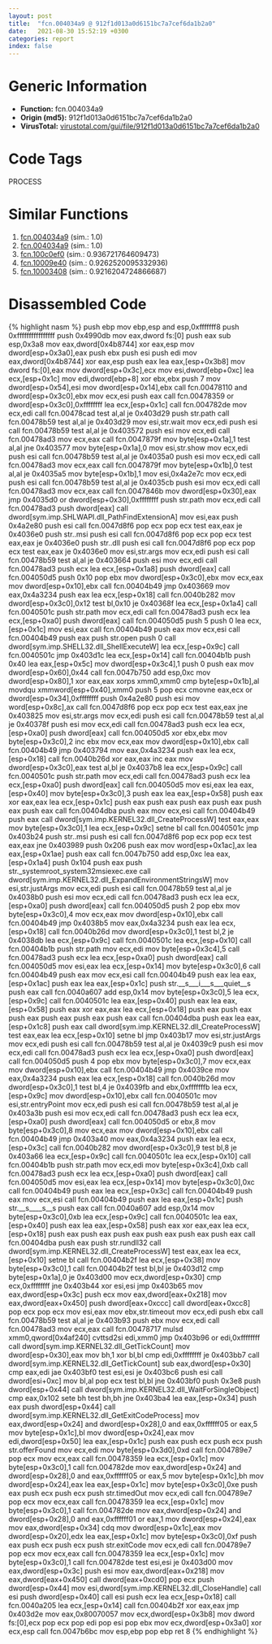 ```yaml
---
layout: post
title:  "fcn.004034a9 @ 912f1d013a0d6151bc7a7cef6da1b2a0"
date:   2021-08-30 15:52:19 +0300
categories: report
index: false
---
```


# Generic Information
- **Function:** fcn.004034a9
- **Origin (md5):** 912f1d013a0d6151bc7a7cef6da1b2a0
- **VirusTotal:** [virustotal.com/gui/file/912f1d013a0d6151bc7a7cef6da1b2a0][virustotal_ref]

# Code Tags
<span class="tag" id="PROCESS">PROCESS</span>


# Similar Functions

1. [fcn.004034a9][similar_1_ref] (sim.: 1.0)
2. [fcn.004034a9][similar_2_ref] (sim.: 1.0)
3. [fcn.100c0ef0][similar_3_ref] (sim.: 0.936721764609473)
4. [fcn.10009e40][similar_4_ref] (sim.: 0.9262520095332936)
5. [fcn.10003408][similar_5_ref] (sim.: 0.9216204724866687)


# Disassembled Code

{% highlight nasm %}
push ebp
mov ebp,esp
and esp,0xfffffff8
push 0xffffffffffffffff
push 0x4990db
mov eax,dword fs:[0]
push eax
sub esp,0x3a8
mov eax,dword[0x4b8744]
xor eax,esp
mov dword[esp+0x3a0],eax
push ebx
push esi
push edi
mov eax,dword[0x4b8744]
xor eax,esp
push eax
lea eax,[esp+0x3b8]
mov dword fs:[0],eax
mov dword[esp+0x3c],ecx
mov esi,dword[ebp+0xc]
lea ecx,[esp+0x1c]
mov edi,dword[ebp+8]
xor ebx,ebx
push 7
mov dword[esp+0x54],esi
mov dword[esp+0x14],ebx
call fcn.00478110
and dword[esp+0x3c0],ebx
mov ecx,esi
push eax
call fcn.00478359
or dword[esp+0x3c0],0xffffffff
lea ecx,[esp+0x1c]
call fcn.004782de
mov ecx,edi
call fcn.00478cad
test al,al
je 0x403d29
push str.path
call fcn.00478b59
test al,al
je 0x403d29
mov esi,str.wait
mov ecx,edi
push esi
call fcn.00478b59
test al,al
je 0x403572
push esi
mov ecx,edi
call fcn.00478ad3
mov ecx,eax
call fcn.0047879f
mov byte[esp+0x1a],1
test al,al
jne 0x403577
mov byte[esp+0x1a],0
mov esi,str.show
mov ecx,edi
push esi
call fcn.00478b59
test al,al
je 0x4035a0
push esi
mov ecx,edi
call fcn.00478ad3
mov ecx,eax
call fcn.0047879f
mov byte[esp+0x1b],0
test al,al
je 0x4035a5
mov byte[esp+0x1b],1
mov esi,0x4a2e7c
mov ecx,edi
push esi
call fcn.00478b59
test al,al
je 0x4035cb
push esi
mov ecx,edi
call fcn.00478ad3
mov ecx,eax
call fcn.0047846b
mov dword[esp+0x30],eax
jmp 0x4035d0
or dword[esp+0x30],0xffffffff
push str.path
mov ecx,edi
call fcn.00478ad3
push dword[eax]
call dword[sym.imp.SHLWAPI.dll_PathFindExtensionA]
mov esi,eax
push 0x4a2e80
push esi
call fcn.0047d8f6
pop ecx
pop ecx
test eax,eax
je 0x4036e0
push str..msi
push esi
call fcn.0047d8f6
pop ecx
pop ecx
test eax,eax
je 0x4036e0
push str..dll
push esi
call fcn.0047d8f6
pop ecx
pop ecx
test eax,eax
je 0x4036e0
mov esi,str.args
mov ecx,edi
push esi
call fcn.00478b59
test al,al
je 0x403664
push esi
mov ecx,edi
call fcn.00478ad3
push ecx
lea ecx,[esp+0x1a8]
push dword[eax]
call fcn.004050d5
push 0x10
pop ebx
mov dword[esp+0x3c0],ebx
mov ecx,eax
mov dword[esp+0x10],ebx
call fcn.00404b49
jmp 0x403669
mov eax,0x4a3234
push eax
lea ecx,[esp+0x18]
call fcn.0040b282
mov dword[esp+0x3c0],0x12
test bl,0x10
je 0x40368f
lea ecx,[esp+0x1a4]
call fcn.0040501c
push str.path
mov ecx,edi
call fcn.00478ad3
push ecx
lea ecx,[esp+0xa0]
push dword[eax]
call fcn.004050d5
push 5
push 0
lea ecx,[esp+0x1c]
mov esi,eax
call fcn.00404b49
push eax
mov ecx,esi
call fcn.00404b49
push eax
push str.open
push 0
call dword[sym.imp.SHELL32.dll_ShellExecuteW]
lea ecx,[esp+0x9c]
call fcn.0040501c
jmp 0x403d1c
lea ecx,[esp+0x14]
call fcn.00404b1b
push 0x40
lea eax,[esp+0x5c]
mov dword[esp+0x3c4],1
push 0
push eax
mov dword[esp+0x60],0x44
call fcn.0047b750
add esp,0xc
mov dword[esp+0x80],1
xor eax,eax
xorps xmm0,xmm0
cmp byte[esp+0x1b],al
movdqu xmmword[esp+0x40],xmm0
push 5
pop ecx
cmovne eax,ecx
or dword[esp+0x34],0xffffffff
push 0x4a2e80
push esi
mov word[esp+0x8c],ax
call fcn.0047d8f6
pop ecx
pop ecx
test eax,eax
jne 0x403825
mov esi,str.args
mov ecx,edi
push esi
call fcn.00478b59
test al,al
je 0x40378f
push esi
mov ecx,edi
call fcn.00478ad3
push ecx
lea ecx,[esp+0xa0]
push dword[eax]
call fcn.004050d5
xor ebx,ebx
mov byte[esp+0x3c0],2
inc ebx
mov ecx,eax
mov dword[esp+0x10],ebx
call fcn.00404b49
jmp 0x403794
mov eax,0x4a3234
push eax
lea ecx,[esp+0x18]
call fcn.0040b26d
xor eax,eax
inc eax
mov dword[esp+0x3c0],eax
test al,bl
je 0x4037b8
lea ecx,[esp+0x9c]
call fcn.0040501c
push str.path
mov ecx,edi
call fcn.00478ad3
push ecx
lea ecx,[esp+0xa0]
push dword[eax]
call fcn.004050d5
mov esi,eax
lea eax,[esp+0x40]
mov byte[esp+0x3c0],3
push eax
lea eax,[esp+0x58]
push eax
xor eax,eax
lea ecx,[esp+0x1c]
push eax
push eax
push eax
push eax
push eax
push eax
call fcn.00404dba
push eax
mov ecx,esi
call fcn.00404b49
push eax
call dword[sym.imp.KERNEL32.dll_CreateProcessW]
test eax,eax
mov byte[esp+0x3c0],1
lea ecx,[esp+0x9c]
setne bl
call fcn.0040501c
jmp 0x403b24
push str..msi
push esi
call fcn.0047d8f6
pop ecx
pop ecx
test eax,eax
jne 0x403989
push 0x206
push eax
mov word[esp+0x1ac],ax
lea eax,[esp+0x1ae]
push eax
call fcn.0047b750
add esp,0xc
lea eax,[esp+0x1a4]
push 0x104
push eax
push str._systemroot_system32msiexec.exe
call dword[sym.imp.KERNEL32.dll_ExpandEnvironmentStringsW]
mov esi,str.justArgs
mov ecx,edi
push esi
call fcn.00478b59
test al,al
je 0x4038b0
push esi
mov ecx,edi
call fcn.00478ad3
push ecx
lea ecx,[esp+0xa0]
push dword[eax]
call fcn.004050d5
push 2
pop ebx
mov byte[esp+0x3c0],4
mov ecx,eax
mov dword[esp+0x10],ebx
call fcn.00404b49
jmp 0x4038b5
mov eax,0x4a3234
push eax
lea ecx,[esp+0x18]
call fcn.0040b26d
mov dword[esp+0x3c0],1
test bl,2
je 0x4038db
lea ecx,[esp+0x9c]
call fcn.0040501c
lea ecx,[esp+0x10]
call fcn.00404b1b
push str.path
mov ecx,edi
mov byte[esp+0x3c4],5
call fcn.00478ad3
push ecx
lea ecx,[esp+0xa0]
push dword[eax]
call fcn.004050d5
mov esi,eax
lea ecx,[esp+0x14]
mov byte[esp+0x3c0],6
call fcn.00404b49
push eax
mov ecx,esi
call fcn.00404b49
push eax
lea eax,[esp+0x1ac]
push eax
lea eax,[esp+0x1c]
push str.__s___i___s___quiet__s
push eax
call fcn.0040a607
add esp,0x14
mov byte[esp+0x3c0],5
lea ecx,[esp+0x9c]
call fcn.0040501c
lea eax,[esp+0x40]
push eax
lea eax,[esp+0x58]
push eax
xor eax,eax
lea ecx,[esp+0x18]
push eax
push eax
push eax
push eax
push eax
push eax
call fcn.00404dba
push eax
lea eax,[esp+0x1c8]
push eax
call dword[sym.imp.KERNEL32.dll_CreateProcessW]
test eax,eax
lea ecx,[esp+0x10]
setne bl
jmp 0x403b17
mov esi,str.justArgs
mov ecx,edi
push esi
call fcn.00478b59
test al,al
je 0x4039c9
push esi
mov ecx,edi
call fcn.00478ad3
push ecx
lea ecx,[esp+0xa0]
push dword[eax]
call fcn.004050d5
push 4
pop ebx
mov byte[esp+0x3c0],7
mov ecx,eax
mov dword[esp+0x10],ebx
call fcn.00404b49
jmp 0x4039ce
mov eax,0x4a3234
push eax
lea ecx,[esp+0x18]
call fcn.0040b26d
mov dword[esp+0x3c0],1
test bl,4
je 0x4039fb
and ebx,0xfffffffb
lea ecx,[esp+0x9c]
mov dword[esp+0x10],ebx
call fcn.0040501c
mov esi,str.entryPoint
mov ecx,edi
push esi
call fcn.00478b59
test al,al
je 0x403a3b
push esi
mov ecx,edi
call fcn.00478ad3
push ecx
lea ecx,[esp+0xa0]
push dword[eax]
call fcn.004050d5
or ebx,8
mov byte[esp+0x3c0],8
mov ecx,eax
mov dword[esp+0x10],ebx
call fcn.00404b49
jmp 0x403a40
mov eax,0x4a3234
push eax
lea ecx,[esp+0x3c]
call fcn.0040b282
mov dword[esp+0x3c0],9
test bl,8
je 0x403a66
lea ecx,[esp+0x9c]
call fcn.0040501c
lea ecx,[esp+0x10]
call fcn.00404b1b
push str.path
mov ecx,edi
mov byte[esp+0x3c4],0xb
call fcn.00478ad3
push ecx
lea ecx,[esp+0xa0]
push dword[eax]
call fcn.004050d5
mov esi,eax
lea ecx,[esp+0x14]
mov byte[esp+0x3c0],0xc
call fcn.00404b49
push eax
lea ecx,[esp+0x3c]
call fcn.00404b49
push eax
mov ecx,esi
call fcn.00404b49
push eax
lea eax,[esp+0x1c]
push str.__s____s__s
push eax
call fcn.0040a607
add esp,0x14
mov byte[esp+0x3c0],0xb
lea ecx,[esp+0x9c]
call fcn.0040501c
lea eax,[esp+0x40]
push eax
lea eax,[esp+0x58]
push eax
xor eax,eax
lea ecx,[esp+0x18]
push eax
push eax
push eax
push eax
push eax
push eax
call fcn.00404dba
push eax
push str.rundll32
call dword[sym.imp.KERNEL32.dll_CreateProcessW]
test eax,eax
lea ecx,[esp+0x10]
setne bl
call fcn.00404b2f
lea ecx,[esp+0x38]
mov byte[esp+0x3c0],1
call fcn.00404b2f
test bl,bl
je 0x403d12
cmp byte[esp+0x1a],0
je 0x403d00
mov ecx,dword[esp+0x30]
cmp ecx,0xffffffff
jne 0x403b44
xor esi,esi
jmp 0x403b65
mov eax,dword[esp+0x3c]
push ecx
mov eax,dword[eax+0x218]
mov eax,dword[eax+0x450]
push dword[eax+0xccc]
call dword[eax+0xcc8]
pop ecx
pop ecx
mov esi,eax
mov ebx,str.timeout
mov ecx,edi
push ebx
call fcn.00478b59
test al,al
je 0x403b93
push ebx
mov ecx,edi
call fcn.00478ad3
mov ecx,eax
call fcn.00478717
mulsd xmm0,qword[0x4af240]
cvttsd2si edi,xmm0
jmp 0x403b96
or edi,0xffffffff
call dword[sym.imp.KERNEL32.dll_GetTickCount]
mov dword[esp+0x30],eax
mov bh,1
xor bl,bl
cmp edi,0xffffffff
je 0x403bb7
call dword[sym.imp.KERNEL32.dll_GetTickCount]
sub eax,dword[esp+0x30]
cmp eax,edi
jae 0x403bf0
test esi,esi
je 0x403bc6
push esi
call dword[esi+0xc]
mov bl,al
pop ecx
test bl,bl
jne 0x403bf0
push 0x3e8
push dword[esp+0x44]
call dword[sym.imp.KERNEL32.dll_WaitForSingleObject]
cmp eax,0x102
sete bh
test bh,bh
jne 0x403ba4
lea eax,[esp+0x34]
push eax
push dword[esp+0x44]
call dword[sym.imp.KERNEL32.dll_GetExitCodeProcess]
mov eax,dword[esp+0x24]
and dword[esp+0x28],0
and eax,0xffffff05
or eax,5
mov byte[esp+0x1c],bl
mov dword[esp+0x24],eax
mov edi,dword[esp+0x50]
lea eax,[esp+0x1c]
push eax
push ecx
push ecx
push str.offerFound
mov ecx,edi
mov byte[esp+0x3d0],0xd
call fcn.004789e7
pop ecx
mov ecx,eax
call fcn.00478359
lea ecx,[esp+0x1c]
mov byte[esp+0x3c0],1
call fcn.004782de
mov eax,dword[esp+0x24]
and dword[esp+0x28],0
and eax,0xffffff05
or eax,5
mov byte[esp+0x1c],bh
mov dword[esp+0x24],eax
lea eax,[esp+0x1c]
mov byte[esp+0x3c0],0xe
push eax
push ecx
push ecx
push str.timedOut
mov ecx,edi
call fcn.004789e7
pop ecx
mov ecx,eax
call fcn.00478359
lea ecx,[esp+0x1c]
mov byte[esp+0x3c0],1
call fcn.004782de
mov eax,dword[esp+0x24]
and dword[esp+0x28],0
and eax,0xffffff01
or eax,1
mov dword[esp+0x24],eax
mov eax,dword[esp+0x34]
cdq
mov dword[esp+0x1c],eax
mov dword[esp+0x20],edx
lea eax,[esp+0x1c]
mov byte[esp+0x3c0],0xf
push eax
push ecx
push ecx
push str.exitCode
mov ecx,edi
call fcn.004789e7
pop ecx
mov ecx,eax
call fcn.00478359
lea ecx,[esp+0x1c]
mov byte[esp+0x3c0],1
call fcn.004782de
test esi,esi
je 0x403d00
mov eax,dword[esp+0x3c]
push esi
mov eax,dword[eax+0x218]
mov eax,dword[eax+0x450]
call dword[eax+0xcd0]
pop ecx
push dword[esp+0x44]
mov esi,dword[sym.imp.KERNEL32.dll_CloseHandle]
call esi
push dword[esp+0x40]
call esi
push ecx
lea ecx,[esp+0x18]
call fcn.0040a205
lea ecx,[esp+0x14]
call fcn.00404b2f
xor eax,eax
jmp 0x403d2e
mov eax,0x80070057
mov ecx,dword[esp+0x3b8]
mov dword fs:[0],ecx
pop ecx
pop edi
pop esi
pop ebx
mov ecx,dword[esp+0x3a0]
xor ecx,esp
call fcn.0047b6bc
mov esp,ebp
pop ebp
ret 8
{% endhighlight %}


[similar_1_ref]: /report/fcn.004034a9@152885a790b99953ce23874f0947b7bd
[similar_2_ref]: /report/fcn.004034a9@fb9b7d22bc1c143ac66b0575cbdd088d
[similar_3_ref]: /report/fcn.100c0ef0@a0ac129ff3ea4c0dfa9529c259a9502c
[similar_4_ref]: /report/fcn.10009e40@4c3818fdf32d89a09257dbc9d3e142ea
[similar_5_ref]: /report/fcn.10003408@090dc3a8da6aa33c667b678303e4bdd6
[virustotal_ref]: https://www.virustotal.com/gui/file/912f1d013a0d6151bc7a7cef6da1b2a0